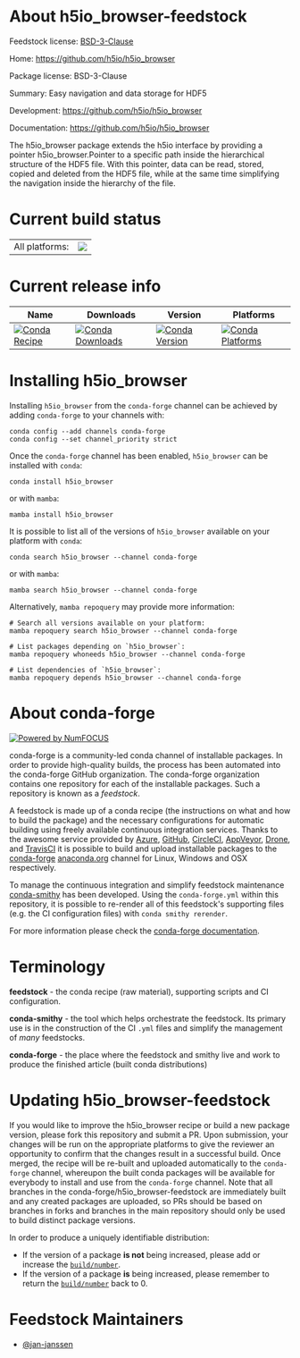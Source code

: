 About h5io_browser-feedstock
============================

Feedstock license: [BSD-3-Clause](https://github.com/conda-forge/h5io_browser-feedstock/blob/main/LICENSE.txt)

Home: https://github.com/h5io/h5io_browser

Package license: BSD-3-Clause

Summary: Easy navigation and data storage for HDF5

Development: https://github.com/h5io/h5io_browser

Documentation: https://github.com/h5io/h5io_browser

The h5io_browser package extends the h5io interface by
providing a pointer h5io_browser.Pointer to a specific
path inside the hierarchical structure of the HDF5 file.
With this pointer, data can be read, stored, copied and
deleted from the HDF5 file, while at the same time simplifying
the navigation inside the hierarchy of the file.


Current build status
====================


<table><tr><td>All platforms:</td>
    <td>
      <a href="https://dev.azure.com/conda-forge/feedstock-builds/_build/latest?definitionId=21139&branchName=main">
        <img src="https://dev.azure.com/conda-forge/feedstock-builds/_apis/build/status/h5io_browser-feedstock?branchName=main">
      </a>
    </td>
  </tr>
</table>

Current release info
====================

| Name | Downloads | Version | Platforms |
| --- | --- | --- | --- |
| [![Conda Recipe](https://img.shields.io/badge/recipe-h5io__browser-green.svg)](https://anaconda.org/conda-forge/h5io_browser) | [![Conda Downloads](https://img.shields.io/conda/dn/conda-forge/h5io_browser.svg)](https://anaconda.org/conda-forge/h5io_browser) | [![Conda Version](https://img.shields.io/conda/vn/conda-forge/h5io_browser.svg)](https://anaconda.org/conda-forge/h5io_browser) | [![Conda Platforms](https://img.shields.io/conda/pn/conda-forge/h5io_browser.svg)](https://anaconda.org/conda-forge/h5io_browser) |

Installing h5io_browser
=======================

Installing `h5io_browser` from the `conda-forge` channel can be achieved by adding `conda-forge` to your channels with:

```
conda config --add channels conda-forge
conda config --set channel_priority strict
```

Once the `conda-forge` channel has been enabled, `h5io_browser` can be installed with `conda`:

```
conda install h5io_browser
```

or with `mamba`:

```
mamba install h5io_browser
```

It is possible to list all of the versions of `h5io_browser` available on your platform with `conda`:

```
conda search h5io_browser --channel conda-forge
```

or with `mamba`:

```
mamba search h5io_browser --channel conda-forge
```

Alternatively, `mamba repoquery` may provide more information:

```
# Search all versions available on your platform:
mamba repoquery search h5io_browser --channel conda-forge

# List packages depending on `h5io_browser`:
mamba repoquery whoneeds h5io_browser --channel conda-forge

# List dependencies of `h5io_browser`:
mamba repoquery depends h5io_browser --channel conda-forge
```


About conda-forge
=================

[![Powered by
NumFOCUS](https://img.shields.io/badge/powered%20by-NumFOCUS-orange.svg?style=flat&colorA=E1523D&colorB=007D8A)](https://numfocus.org)

conda-forge is a community-led conda channel of installable packages.
In order to provide high-quality builds, the process has been automated into the
conda-forge GitHub organization. The conda-forge organization contains one repository
for each of the installable packages. Such a repository is known as a *feedstock*.

A feedstock is made up of a conda recipe (the instructions on what and how to build
the package) and the necessary configurations for automatic building using freely
available continuous integration services. Thanks to the awesome service provided by
[Azure](https://azure.microsoft.com/en-us/services/devops/), [GitHub](https://github.com/),
[CircleCI](https://circleci.com/), [AppVeyor](https://www.appveyor.com/),
[Drone](https://cloud.drone.io/welcome), and [TravisCI](https://travis-ci.com/)
it is possible to build and upload installable packages to the
[conda-forge](https://anaconda.org/conda-forge) [anaconda.org](https://anaconda.org/)
channel for Linux, Windows and OSX respectively.

To manage the continuous integration and simplify feedstock maintenance
[conda-smithy](https://github.com/conda-forge/conda-smithy) has been developed.
Using the ``conda-forge.yml`` within this repository, it is possible to re-render all of
this feedstock's supporting files (e.g. the CI configuration files) with ``conda smithy rerender``.

For more information please check the [conda-forge documentation](https://conda-forge.org/docs/).

Terminology
===========

**feedstock** - the conda recipe (raw material), supporting scripts and CI configuration.

**conda-smithy** - the tool which helps orchestrate the feedstock.
                   Its primary use is in the construction of the CI ``.yml`` files
                   and simplify the management of *many* feedstocks.

**conda-forge** - the place where the feedstock and smithy live and work to
                  produce the finished article (built conda distributions)


Updating h5io_browser-feedstock
===============================

If you would like to improve the h5io_browser recipe or build a new
package version, please fork this repository and submit a PR. Upon submission,
your changes will be run on the appropriate platforms to give the reviewer an
opportunity to confirm that the changes result in a successful build. Once
merged, the recipe will be re-built and uploaded automatically to the
`conda-forge` channel, whereupon the built conda packages will be available for
everybody to install and use from the `conda-forge` channel.
Note that all branches in the conda-forge/h5io_browser-feedstock are
immediately built and any created packages are uploaded, so PRs should be based
on branches in forks and branches in the main repository should only be used to
build distinct package versions.

In order to produce a uniquely identifiable distribution:
 * If the version of a package **is not** being increased, please add or increase
   the [``build/number``](https://docs.conda.io/projects/conda-build/en/latest/resources/define-metadata.html#build-number-and-string).
 * If the version of a package **is** being increased, please remember to return
   the [``build/number``](https://docs.conda.io/projects/conda-build/en/latest/resources/define-metadata.html#build-number-and-string)
   back to 0.

Feedstock Maintainers
=====================

* [@jan-janssen](https://github.com/jan-janssen/)


<!-- dummy commit to enable rerendering -->

